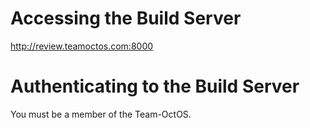 # Accessing the Build Server
http://review.teamoctos.com:8000

# Authenticating to the Build Server
You must be a member of the Team-OctOS.

